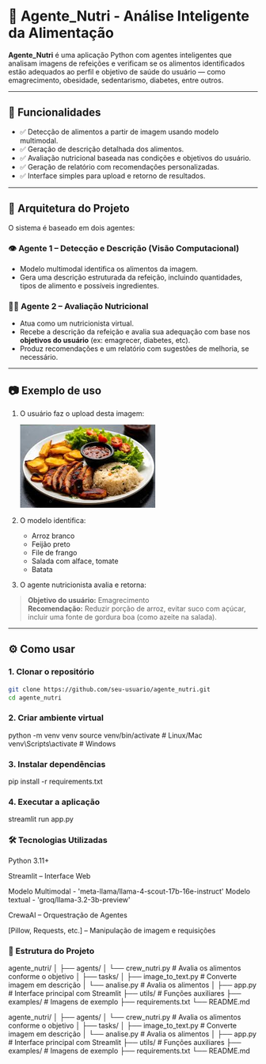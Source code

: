 # 🥗 Agente_Nutri - Análise Inteligente da Alimentação

**Agente_Nutri** é uma aplicação Python com agentes inteligentes que analisam imagens de refeições e verificam se os alimentos identificados estão adequados ao perfil e objetivo de saúde do usuário — como emagrecimento, obesidade, sedentarismo, diabetes, entre outros.

---

## 🚀 Funcionalidades

- ✅ Detecção de alimentos a partir de imagem usando modelo multimodal.
- ✅ Geração de descrição detalhada dos alimentos.
- ✅ Avaliação nutricional baseada nas condições e objetivos do usuário.
- ✅ Geração de relatório com recomendações personalizadas.
- ✅ Interface simples para upload e retorno de resultados.

---

## 🧠 Arquitetura do Projeto

O sistema é baseado em dois agentes:

### 👁️ Agente 1 – Detecção e Descrição (Visão Computacional)
- Modelo multimodal identifica os alimentos da imagem.
- Gera uma descrição estruturada da refeição, incluindo quantidades, tipos de alimento e possíveis ingredientes.

### 🧑‍⚕️ Agente 2 – Avaliação Nutricional
- Atua como um nutricionista virtual.
- Recebe a descrição da refeição e avalia sua adequação com base nos **objetivos do usuário** (ex: emagrecer, diabetes, etc).
- Produz recomendações e um relatório com sugestões de melhoria, se necessário.

---

## 📷 Exemplo de uso

1. O usuário faz o upload desta imagem:

   ![Exemplo de prato](img/prato.png)

2. O modelo identifica:
   - Arroz branco
   - Feijão preto
   - File de frango
   - Salada com alface, tomate
   - Batata

3. O agente nutricionista avalia e retorna:

> **Objetivo do usuário:** Emagrecimento  
> **Recomendação:** Reduzir porção de arroz, evitar suco com açúcar, incluir uma fonte de gordura boa (como azeite na salada).

---

## ⚙️ Como usar

### 1. Clonar o repositório

```bash
git clone https://github.com/seu-usuario/agente_nutri.git
cd agente_nutri

```
### 2. Criar ambiente virtual
python -m venv venv
source venv/bin/activate  # Linux/Mac
venv\Scripts\activate     # Windows

### 3. Instalar dependências
pip install -r requirements.txt

### 4. Executar a aplicação
streamlit run app.py

### 🛠️ Tecnologias Utilizadas
Python 3.11+

Streamlit – Interface Web

Modelo Multimodal - 'meta-llama/llama-4-scout-17b-16e-instruct'
Modelo textual    - 'groq/llama-3.2-3b-preview'

CrewaAI – Orquestração de Agentes

[Pillow, Requests, etc.] – Manipulação de imagem e requisições



### 📁 Estrutura do Projeto

agente_nutri/
│
├── agents/
│ └── crew_nutri.py # Avalia os alimentos conforme o objetivo
│
├── tasks/
│ ├── image_to_text.py # Converte imagem em descrição
│ └── analise.py # Avalia os alimentos
│
├── app.py # Interface principal com Streamlit
├── utils/ # Funções auxiliares
├── examples/ # Imagens de exemplo
├── requirements.txt
└── README.md

agente_nutri/
│
├── agents/
│   └── crew_nutri.py          # Avalia os alimentos conforme o objetivo
│
├── tasks/
│   ├── image_to_text.py       # Converte imagem em descrição
│   └── analise.py             # Avalia os alimentos
│
├── app.py                     # Interface principal com Streamlit
├── utils/                     # Funções auxiliares
├── examples/                  # Imagens de exemplo
├── requirements.txt
└── README.md




